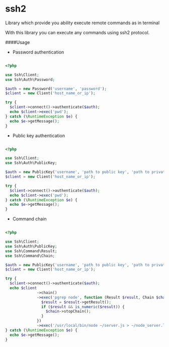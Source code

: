 ssh2
====

Library which provide you ability execute remote commands as in terminal

With this library you can execute any commands using ssh2 protocol.

####Usage

- Password authentication

```php

<?php

use Ssh\Client;
use Ssh\Auth\Password;

$auth = new Password('username', 'password');
$client = new Client('host_name_or_ip');

try {
  $client->connect()->authenticate($auth);
  echo $client->exec('pwd');
} catch (\RuntimeException $e) {
  echo $e->getMessage();
}

```

- Public key authentication

```php

<?php

use Ssh\Client;
use Ssh\Auth\PublicKey;

$auth = new PublicKey('username', 'path to public key', 'path to private key', 'passphrase if set');
$client = new Client('host_name_or_ip');

try {
  $client->connect()->authenticate($auth);
  echo $client->exec('pwd');
} catch (\RuntimeException $e) {
  echo $e->getMessage();
}

```

- Command chain

```php

<?php

use Ssh\Client;
use Ssh\Auth\PublicKey;
use Ssh\Command\Result;
use Ssh\Command\Chain;

$auth = new PublicKey('username', 'path to public key', 'path to private key', 'passphrase if set');
$client = new Client('host_name_or_ip');

try {
  $client->connect()->authenticate($auth);
  echo $client
              ->chain()
              ->exec('pgrep node', function (Result $result, Chain $chain) {
                $result = $result->getResult();
                if ($result && is_numeric($result)) {
                  $chain->stopChain();
                }
              })
              ->exec('/usr/local/bin/node ~/server.js > ~/node_server.log &');
} catch (\RuntimeException $e) {
  echo $e->getMessage();
}

```
